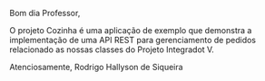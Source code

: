Bom dia Professor,


O projeto Cozinha é uma aplicação de exemplo que demonstra a implementação de uma API REST para gerenciamento de pedidos relacionado as nossas classes do Projeto Integradot V. 


Atenciosamente,
Rodrigo Hallyson de Siqueira
